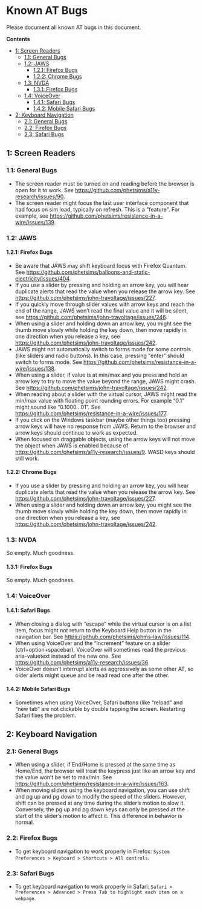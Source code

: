 # Known AT Bugs

Please document all known AT bugs in this document.

**Contents**
* [1: Screen Readers](https://github.com/phetsims/QA/blob/master/doc/at-bugs.md#1-screen-readers)
  * [1.1: General Bugs](https://github.com/phetsims/QA/blob/master/doc/at-bugs.md#11-general-bugs)
  * [1.2: JAWS](https://github.com/phetsims/QA/blob/master/doc/at-bugs.md#12-jaws)
    * [1.2.1: Firefox Bugs](https://github.com/phetsims/QA/blob/master/doc/at-bugs.md#121-firefox-bugs)
    * [1.2.2: Chrome Bugs](https://github.com/phetsims/QA/blob/master/doc/at-bugs.md#122-chrome-bugs)
  * [1.3: NVDA](https://github.com/phetsims/QA/blob/master/doc/at-bugs.md#13-nvda)
    * [1.3.1: Firefox Bugs](https://github.com/phetsims/QA/blob/master/doc/at-bugs.md#131-firefox-bugs)
  * [1.4: VoiceOver](https://github.com/phetsims/QA/blob/master/doc/at-bugs.md#14-voiceover)
    * [1.4.1: Safari Bugs](https://github.com/phetsims/QA/blob/master/doc/at-bugs.md#141-safari-bugs)
    * [1.4.2: Mobile Safari Bugs](https://github.com/phetsims/QA/blob/master/doc/at-bugs.md#142-mobile-safari-bugs)
* [2: Keyboard Navigation](https://github.com/phetsims/QA/blob/master/doc/at-bugs.md#2-keyboard-navigation)
  * [2.1: General Bugs](https://github.com/phetsims/QA/blob/master/doc/at-bugs.md#21-general-bugs)
  * [2.2: Firefox Bugs](https://github.com/phetsims/QA/blob/master/doc/at-bugs.md#22-firefox-bugs)
  * [2.3: Safari Bugs](https://github.com/phetsims/QA/blob/master/doc/at-bugs.md#23-safari-bugs)

## 1: Screen Readers

### 1.1: General Bugs

* The screen reader must be turned on and reading before the browser is open for it to work. See https://github.com/phetsims/a11y-research/issues/90.
* The screen reader might focus the last user interface component that had focus on sim load, typically on refresh. This is a "feature". For example, see https://github.com/phetsims/resistance-in-a-wire/issues/139.

### 1.2: JAWS

#### 1.2.1: Firefox Bugs

* Be aware that JAWS may shift keyboard focus with Firefox Quantum. See https://github.com/phetsims/balloons-and-static-electricity/issues/404.
* If you use a slider by pressing and holding an arrow key, you will hear duplicate alerts that read the value when you release the arrow key. See https://github.com/phetsims/john-travoltage/issues/227.
* If you quickly move through slider values with arrow keys and reach the end of the range, JAWS won’t read the final value and it will be silent, see https://github.com/phetsims/john-travoltage/issues/246.
* When using a slider and holding down an arrow key, you might see the thumb move slowly while holding the key down, then move rapidly in one direction when you release a key, see https://github.com/phetsims/john-travoltage/issues/242.
* JAWS might not automatically switch to forms mode for some controls (like sliders and radio buttons). In this case, pressing "enter" should switch to forms mode. See https://github.com/phetsims/resistance-in-a-wire/issues/138.
* When using a slider, if value is at min/max and you press and hold an arrow key to try to move the value beyond the range, JAWS might crash. See https://github.com/phetsims/john-travoltage/issues/242.
* When reading about a slider with the virtual cursor, JAWS might read the min/max value with floating point rounding errors. For example “0.1” might sound like “0.1000...01”. See https://github.com/phetsims/resistance-in-a-wire/issues/177.
* If you click on the Windows taskbar (maybe other things too) pressing arrow keys will have no response from JAWS. Return to the browser and arrow keys should continue to work as expected.
* When focused on draggable objects, using the arrow keys will not move the object when JAWS is enabled because of https://github.com/phetsims/a11y-research/issues/9. WASD keys should still work.

#### 1.2.2: Chrome Bugs

* If you use a slider by pressing and holding an arrow key, you will hear duplicate alerts that read the value when you release the arrow key. See https://github.com/phetsims/john-travoltage/issues/227.
* When using a slider and holding down an arrow key, you might see the thumb move slowly while holding the key down, then move rapidly in one direction when you release a key, see https://github.com/phetsims/john-travoltage/issues/242.

### 1.3: NVDA

So empty. Much goodness.

#### 1.3.1: Firefox Bugs

So empty. Much goodness.

### 1.4: VoiceOver

#### 1.4.1: Safari Bugs

* When closing a dialog with “escape” while the virtual cursor is on a list item, focus might not return to the Keyboard Help button in the navigation bar. See https://github.com/phetsims/ohms-law/issues/114.
* When using VoiceOver and the “Increment” feature on a slider (ctrl+option+spacebar), VoiceOver will sometimes read the previous aria-valuetext instead of the new one. See https://github.com/phetsims/a11y-research/issues/36.
* VoiceOver doesn’t interrupt alerts as aggressively as some other AT, so older alerts might queue and be read read one after the other.

#### 1.4.2: Mobile Safari Bugs

* Sometimes when using VoiceOver, Safari buttons (like “reload” and “new tab” are not clickable by double tapping the screen. Restarting Safari fixes the problem.

## 2: Keyboard Navigation

### 2.1: General Bugs

* When using a slider, if End/Home is pressed at the same time as Home/End, the browser will treat the keypress just like an arrow key and the value won’t be set to max/min. See https://github.com/phetsims/resistance-in-a-wire/issues/163.
* When moving sliders using the keyboard navigation, you can use shift and pg up and pg down to modify the speed of the sliders. However, shift can be pressed at any time during the slider’s motion to slow it. Conversely, the pg up and pg down keys can only be pressed at the start of the slider’s motion to affect it. This difference in behavior is normal.

### 2.2: Firefox Bugs

* To get keyboard navigation to work properly in Firefox: `System Preferences > Keyboard > Shortcuts > All controls`.

### 2.3: Safari Bugs

* To get keyboard navigation to work properly in Safari: `Safari > Preferences > Advanced > Press Tab to highlight each item on a webpage`.
